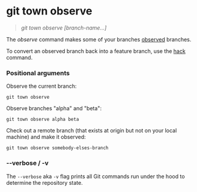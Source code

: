 # git town observe

> _git town observe [branch-name...]_

The _observe_ command makes some of your branches
[observed](../branch-types.md#observed-branches) branches.

To convert an observed branch back into a feature branch, use the
[hack](hack.md) command.

### Positional arguments

Observe the current branch:

```fish
git town observe
```

Observe branches "alpha" and "beta":

```fish
git town observe alpha beta
```

Check out a remote branch (that exists at origin but not on your local machine)
and make it observed:

```fish
git town observe somebody-elses-branch
```

### --verbose / -v

The `--verbose` aka `-v` flag prints all Git commands run under the hood to
determine the repository state.
